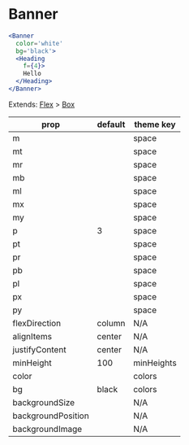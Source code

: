 # Banner

```.jsx
<Banner
  color='white'
  bg='black'>
  <Heading
    f={4}>
    Hello
  </Heading>
</Banner>

```



Extends: [Flex](/components/Flex) > [Box](/components/Box)

prop | default | theme key
---|---|---
m |  | space
mt |  | space
mr |  | space
mb |  | space
ml |  | space
mx |  | space
my |  | space
p | 3 | space
pt |  | space
pr |  | space
pb |  | space
pl |  | space
px |  | space
py |  | space
flexDirection | column | N/A
alignItems | center | N/A
justifyContent | center | N/A
minHeight | 100 | minHeights
color |  | colors
bg | black | colors
backgroundSize |  | N/A
backgroundPosition |  | N/A
backgroundImage |  | N/A